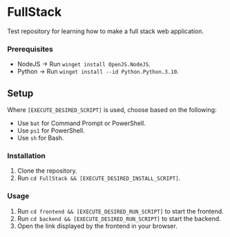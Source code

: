 # FullStack
Test repository for learning how to make a full stack web application.

### Prerequisites
- NodeJS &rightarrow; Run `winget install OpenJS.NodeJS`.
- Python &rightarrow; Run `winget install --id Python.Python.3.10`.

## Setup
Where `[EXECUTE_DESIRED_SCRIPT]` is used, choose based on the following:
- Use `bat` for Command Prompt or PowerShell.
- Use `ps1` for PowerShell.
- Use `sh` for Bash.

### Installation
1. Clone the repository.
2. Run `cd FullStack && [EXECUTE_DESIRED_INSTALL_SCRIPT]`.

### Usage
1. Run `cd frontend && [EXECUTE_DESIRED_RUN_SCRIPT]` to start the frontend.
2. Run `cd backend && [EXECUTE_DESIRED_RUN_SCRIPT]` to start the backend.
3. Open the link displayed by the frontend in your browser.
